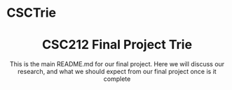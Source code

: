# CSCTrie
<h1 align="center">CSC212 Final Project Trie</h1>

<p align="center">This is the main README.md for our final project.  Here we will discuss our research, and what we should expect from our final project once is it complete</p>
